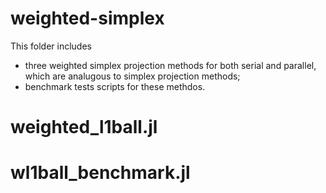# weighted-simplex
This folder includes 
- three weighted simplex projection methods for both serial and parallel, which are analugous to simplex projection methods;
- benchmark tests scripts for these methdos.

# weighted_l1ball.jl

# wl1ball_benchmark.jl
